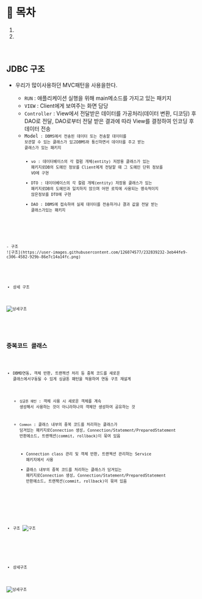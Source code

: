 # 🔖 목차
1.
2.

<br/>


## JDBC 구조
- 우리가 많이사용하던 MVC패턴을 사용을한다.

  - <code>RUN</code> : 애플리케이션 실행을 위해 main메소드를 가지고 있는 패키지
  - <code>VIEW</code> : Client에게 보여주는 화면 담당
  - <code>Controller</code> : View에서 전달받은 데이터를 가공처리(데이터 변환, 디코딩) 후 DAO로 전달, DAO로부터 전달 받은 결과에 따라 View를 결정하여 인코딩 후 데이터 전송
  - <code>Model<code> : DBMS에서 전송된 데이터 또는 전송할 데이터를 보관할 수 있는 클래스가 있고DBMS와 통신하면서 데이터를 주고 받는 클래스가 있는 패키지
    - vo : 데이터베이스의 각 컬럼 개체(entity) 저장용 클래스가 있는 패키지로DB의 도메인 정보를 Client에게 전달할 때 그 도메인 단위 정보를 VO에 구현
    - DTO : 데이터베이스의 각 컬럼 개체(entity) 저장용 클래스가 있는 패키지로DB의 도메인과 일치하지 않으며 어떤 로직에 사용되는 영속적이지 않은정보를 DTO에 구현
    - DAO : DBMS에 접속하여 실제 데이터를 전송하거나 결과 값을 전달 받는 클래스가있는 패키지

<br>
- 구조 
![구조](https://user-images.githubusercontent.com/126074577/232839232-3eb44fe9-c306-4582-929b-86e7c14a14fc.png)

<br/>

- 상세 구조



![상세구조](https://user-images.githubusercontent.com/126074577/232839252-536e5c3d-5231-4725-a65a-a14406532fb8.png)

<br/>

## 중복코드 클래스 
- DBMD연동, 객체 반환, 트랜잭션 처리 등 중복 코드를 새로운 클래스에서구동될 수 있게 싱글톤 패턴을 적용하여 연동 구조 재설계

  - <code>싱글톤 패턴</code> : 객체 사용 시 새로운 객체를 계속 생성해서 사용하는 것이 아니라하나의 객체만 생성하여 공유하는 것
  - <code>Common</code> : 클래스 내부의 중복 코드를 처리하는 클래스가 담겨있는 패키지로Connection 생성, Connection/Statement/PreparedStatement 반환메소드, 트랜잭션(commit, rollback)이 묶여 있음

    - Connection class 관리 및 객체 반환, 트랜젝션 관리하는 Service 패키지에서 사용
    - 클래스 내부의 중복 코드를 처리하는 클래스가 담겨있는 패키지로Connection 생성, Connection/Statement/PreparedStatement 반환메소드, 트랜잭션(commit, rollback)이 묶여 있음

<br/>

- 구조
![구조](https://user-images.githubusercontent.com/126074577/232840091-f464014b-b3b9-4a5d-83e7-966ca27d6cab.png)

<br/>

- 상세구조

![상세구조](https://user-images.githubusercontent.com/126074577/232840128-930fb3b7-8555-4944-bf5b-0b512f09158e.png)

<br/>







